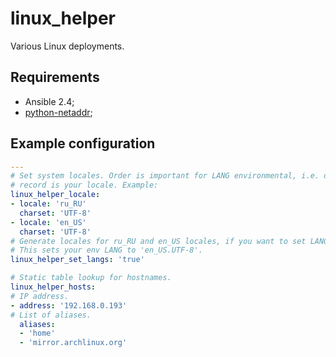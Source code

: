 # linux_helper

Various Linux deployments.

## Requirements

* Ansible 2.4;
* [python-netaddr](//docs.ansible.com/ansible/playbooks_filters_ipaddr.html);

## Example configuration

```yaml
---
# Set system locales. Order is important for LANG environmental, i.e. only last
# record is your locale. Example:
linux_helper_locale:
- locale: 'ru_RU'
  charset: 'UTF-8'
- locale: 'en_US'
  charset: 'UTF-8'
# Generate locales for ru_RU and en_US locales, if you want to set LANG env.
# This sets your env LANG to 'en_US.UTF-8'.
linux_helper_set_langs: 'true'

# Static table lookup for hostnames.
linux_helper_hosts:
# IP address.
- address: '192.168.0.193'
# List of aliases.
  aliases:
  - 'home'
  - 'mirror.archlinux.org'
```
